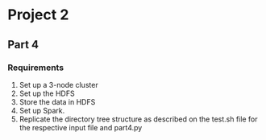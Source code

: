 # Project 2
## Part 4
### Requirements
1. Set up a 3-node cluster
2. Set up the HDFS
3. Store the data in HDFS
4. Set up Spark.
5. Replicate the directory tree structure as described on the test.sh file for the respective input file and part4.py